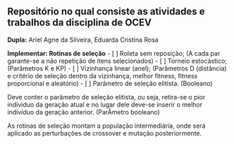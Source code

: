 ## Repositório no qual consiste as atividades e trabalhos da disciplina de OCEV

**Dupla:**
    Ariel Agne da Silveira,
    Eduarda Cristina Rosa

**Implementar: Rotinas de seleção**
    - [ ] Roleta sem reposição; (A cada par garante-se a não repetição de itens selecionados)
    - [ ] Torneio estocástico; (Parâmetros K e KP)
    - [ ] Vizinhança linear (anel); (Parâmetros D (distância) e critério de seleção dentro da vizinhança, melhor fitness, fitness proporcional e aleatório)
    - [ ] Parâmetro de seleção elitista. (Booleano)


Deve conter o parâmetro de seleção elitista, ou seja, retira-se o pior individuo da geração atual e no lugar dele deve-se inserir o melhor indivíduo da geração anterior. (ParÂmetro booleano)

As rotinas de seleção montam a população intermediária, onde será aplicado as perturbações de crossover e mutação posteriormente.